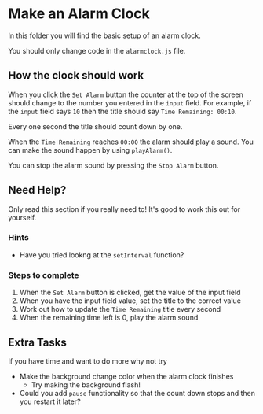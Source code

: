# Make an Alarm Clock

In this folder you will find the basic setup of an alarm clock.

You should only change code in the `alarmclock.js` file.

## How the clock should work

When you click the `Set Alarm` button the counter at the top of the screen should change to the number you entered in the `input` field. For example, if the `input` field says `10` then the title should say `Time Remaining: 00:10`.

Every one second the title should count down by one.

When the `Time Remaining` reaches `00:00` the alarm should play a sound. You can make the sound happen by using `playAlarm()`.

You can stop the alarm sound by pressing the `Stop Alarm` button.

## Need Help?

Only read this section if you really need to! It's good to work this out for yourself.

### Hints

- Have you tried lookng at the `setInterval` function?

### Steps to complete

1. When the `Set Alarm` button is clicked, get the value of the input field
2. When you have the input field value, set the title to the correct value
3. Work out how to update the `Time Remaining` title every second
4. When the remaining time left is 0, play the alarm sound

## Extra Tasks

If you have time and want to do more why not try

- Make the background change color when the alarm clock finishes
  - Try making the background flash!
- Could you add `pause` functionality so that the count down stops and then you restart it later?
